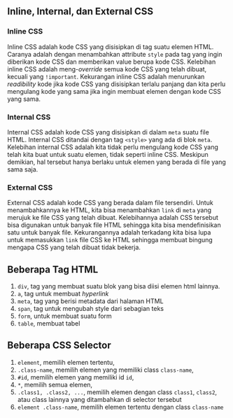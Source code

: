 ## Inline, Internal, dan External CSS

### Inline CSS
Inline CSS adalah kode CSS yang disisipkan di tag suatu elemen HTML. Caranya adalah dengan menambahkan attribute `style` pada tag yang ingin diberikan kode CSS dan memberikan value berupa kode CSS. Kelebihan inline CSS adalah meng-_override_ semua kode CSS yang telah dibuat, kecuali yang `!important`. Kekurangan inline CSS adalah menurunkan _readibility_ kode jika kode CSS yang disisipkan terlalu panjang dan kita perlu mengulang kode yang sama jika ingin membuat elemen dengan kode CSS yang sama.

### Internal CSS
Internal CSS adalah kode CSS yang disisipkan di dalam `meta` suatu file HTML. Internal CSS ditandai dengan tag `<style>` yang ada di blok `meta`. Kelebihan internal CSS adalah kita tidak perlu mengulang kode CSS yang telah kita buat untuk suatu elemen, tidak seperti inline CSS. Meskipun demikian, hal tersebut hanya berlaku untuk elemen yang berada di file yang sama saja.

### External CSS
External CSS adalah kode CSS yang berada dalam file tersendiri. Untuk menambahkannya ke HTML, kita bisa menambahkan `link` di `meta` yang merujuk ke file CSS yang telah dibuat. Kelebihannya adalah CSS tersebut bisa digunakan untuk banyak file HTML sehingga kita bisa mendefinisikan satu untuk banyak file. Kekurangannya adalah terkadang kita bisa lupa untuk memasukkan `link` file CSS ke HTML sehingga membuat bingung mengapa CSS yang telah dibuat tidak bekerja.

## Beberapa Tag HTML
1.  `div`, tag yang membuat suatu blok yang bisa diisi elemen html lainnya.
2.  `a`, tag untuk membuat _hyperlink_
3.  `meta`, tag yang berisi metadata dari halaman HTML
4.  `span`, tag untuk mengubah style dari sebagian teks
5.  `form`, untuk membuat suatu form
6.  `table`, membuat tabel

## Beberapa CSS Selector
1.  `element`, memilih elemen tertentu,
2.  `.class-name`, memilih elemen yang memiliki class `class-name`,
3.  `#id`, memilih elemen yang memiliki id `id`,
4.  `*`, memilih semua elemen,
5.  `.class1, .class2, ...`, memilih elemen dengan class `class1`, `class2`, atau class lainnya yang ditambahkan di selector tersebut
6.  `element .class-name`, memilih elemen tertentu dengan class `class-name`

